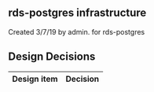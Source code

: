 ## rds-postgres infrastructure

Created 3/7/19 by admin. for rds-postgres


## Design Decisions
| Design item                | Decision|
| :----------------------------------- | :--------------------------------------------------------------------------------|
